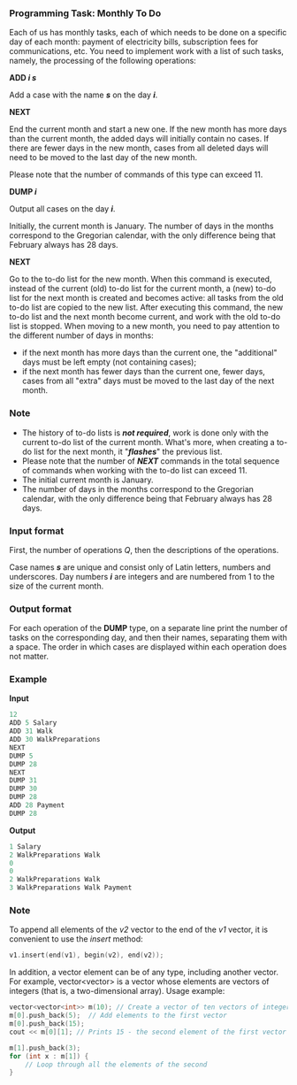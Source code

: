 ### Programming Task: Monthly To Do 

Each of us has monthly tasks, each of which needs to be done on a specific day of each month: payment of electricity bills, subscription fees for communications, etc. You need to implement work with a list of such tasks, namely, the processing of the following operations:

**ADD *i s***

Add a case with the name ***s*** on the day ***i***.

**NEXT**

End the current month and start a new one. If the new month has more days than the current month, the added days will initially contain no cases. If there are fewer days in the new month, cases from all deleted days will need to be moved to the last day of the new month.

Please note that the number of commands of this type can exceed 11.

**DUMP *i***

Output all cases on the day ***i***.

Initially, the current month is January. The number of days in the months correspond to the Gregorian calendar, with the only difference being that February always has 28 days.

**NEXT**

Go to the to-do list for the new month. When this command is executed, instead of the current (old) to-do list for the current month, a (new) to-do list for the next month is created and becomes active: all tasks from the old to-do list are copied to the new list. After executing this command, the new to-do list and the next month become current, and work with the old to-do list is stopped. When moving to a new month, you need to pay attention to the different number of days in months:

* if the next month has more days than the current one, the "additional" days must be left empty (not containing cases);
* if the next month has fewer days than the current one, fewer days, cases from all "extra" days must be moved to the last day of the next month.

### Note 

* The history of to-do lists is ***not required***, work is done only with the current to-do list of the current month. What's more, when creating a to-do list for the next month, it "***flashes***" the previous list.
* Please note that the number of ***NEXT*** commands in the total sequence of commands when working with the to-do list can exceed 11.
* The initial current month is January.
* The number of days in the months correspond to the Gregorian calendar, with the only difference being that February always has 28 days.

### Input format 
First, the number of operations *Q*, then the descriptions of the operations.

Case names ***s*** are unique and consist only of Latin letters, numbers and underscores. Day numbers ***i*** are integers and are numbered from 1 to the size of the current month.

### Output format 
For each operation of the **DUMP** type, on a separate line print the number of tasks on the corresponding day, and then their names, separating them with a space. The order in which cases are displayed within each operation does not matter.

### Example 
**Input**
```objectivec
12
ADD 5 Salary
ADD 31 Walk
ADD 30 WalkPreparations
NEXT
DUMP 5
DUMP 28
NEXT
DUMP 31
DUMP 30
DUMP 28
ADD 28 Payment
DUMP 28
```

**Output**
```objectivec
1 Salary
2 WalkPreparations Walk
0
0
2 WalkPreparations Walk
3 WalkPreparations Walk Payment
```

### Note 
To append all elements of the *v2* vector to the end of the *v1* vector, it is convenient to use the *insert* method:

```objectivec
v1.insert(end(v1), begin(v2), end(v2));
```

In addition, a vector element can be of any type, including another vector. For example, vector<vector<int>> is a vector whose elements are vectors of integers (that is, a two-dimensional array). Usage example:

```objectivec
vector<vector<int>> m(10); // Create a vector of ten vectors of integers
m[0].push_back(5);  // Add elements to the first vector
m[0].push_back(15);
cout << m[0][1]; // Prints 15 - the second element of the first vector

m[1].push_back(3);
for (int x : m[1]) {
    // Loop through all the elements of the second 
}
```